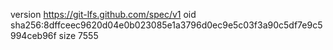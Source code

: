 version https://git-lfs.github.com/spec/v1
oid sha256:8dffceec9620d04e0b023085e1a3796d0ec9e5c03f3a90c5df7e9c5994ceb96f
size 7555
